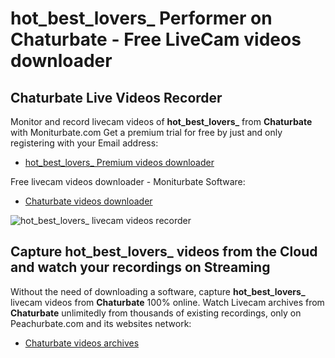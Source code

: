 # hot_best_lovers_ Performer on Chaturbate - Free LiveCam videos downloader

## Chaturbate Live Videos Recorder

Monitor and record livecam videos of **hot_best_lovers_** from **Chaturbate** with Moniturbate.com
Get a premium trial for free by just and only registering with your Email address:
* [hot_best_lovers_ Premium videos downloader](https://moniturbate.com/request-demo-licence-key.html)

Free livecam videos downloader - Moniturbate Software:
* [Chaturbate videos downloader](https://moniturbate.com/moniturbate-download-software.html)

![hot_best_lovers_ livecam videos recorder](https://peachurnet.com/templates/moniturbate-software.png)


## Capture hot_best_lovers_ videos from the Cloud and watch your recordings on Streaming

Without the need of downloading a software, capture **hot_best_lovers_** livecam videos from **Chaturbate** 100% online.
Watch Livecam archives from **Chaturbate** unlimitedly from thousands of existing recordings, only on Peachurbate.com and its websites network:
* [Chaturbate videos archives](https://peachurnet.com/)